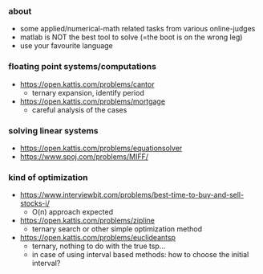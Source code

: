 ### about
- some applied/numerical-math related tasks from various online-judges 
- matlab is NOT the best tool to solve (=the boot is on the wrong leg)
- use your favourite language

### floating point systems/computations
- https://open.kattis.com/problems/cantor
  - ternary expansion, identify period
- https://open.kattis.com/problems/mortgage
  - careful analysis of the cases

### solving linear systems
- https://open.kattis.com/problems/equationsolver
- https://www.spoj.com/problems/MIFF/

### kind of optimization
- https://www.interviewbit.com/problems/best-time-to-buy-and-sell-stocks-i/
  - O(n) approach expected
- https://open.kattis.com/problems/zipline
  - ternary search or other simple optimization method
- https://open.kattis.com/problems/euclideantsp
  - ternary, nothing to do with the true tsp...
  - in case of using interval based methods: how to choose the initial interval?
